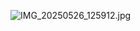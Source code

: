 ![IMG_20250526_125912.jpg](https://github.com/user-attachments/assets/37aa702f-7654-4a46-8c22-c8505c672c58)

